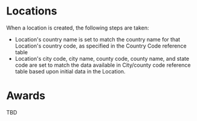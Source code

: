# Locations
When a location is created, the following steps are taken:
* Location's country name is set to match the country name for that Location's country code, as specified in the Country Code reference table
* Location's city code, city name, county code, county name, and state code are set to match the data available in City/county code reference table based upon initial data in the Location.

# Awards

TBD
